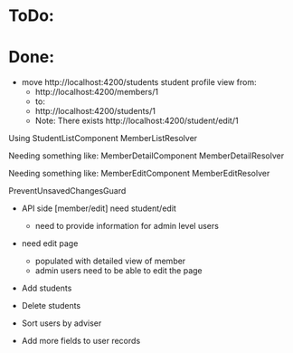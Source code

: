 # ToDo:


# Done:

- move http://localhost:4200/students student profile view from:
  - http://localhost:4200/members/1
  - to:
  - http://localhost:4200/students/1
  - Note: There exists http://localhost:4200/student/edit/1

Using
StudentListComponent
MemberListResolver

Needing something like:
MemberDetailComponent
MemberDetailResolver

Needing something like:
MemberEditComponent
MemberEditResolver

PreventUnsavedChangesGuard

- API side [member/edit] need student/edit
  - need to provide information for admin level users


- need edit page
  - populated with detailed view of member
  - admin users need to be able to edit the page


- Add students
- Delete students
- Sort users by adviser
- Add more fields to user records